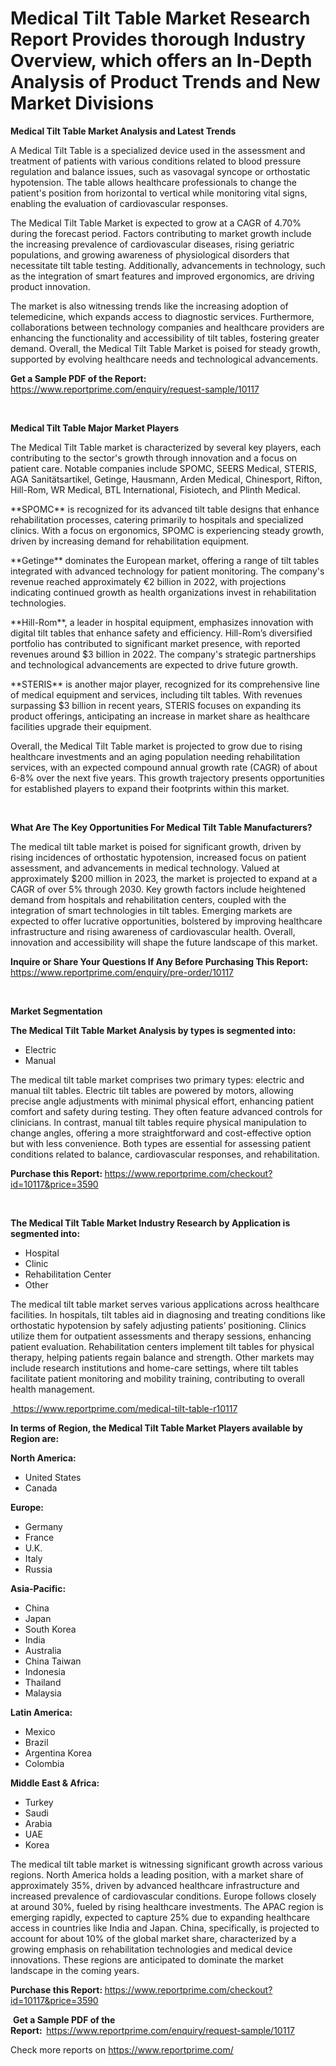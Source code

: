 <p><h1>Medical Tilt Table Market Research Report Provides thorough Industry Overview, which offers an In-Depth Analysis of Product Trends and New Market Divisions</h1></p><p><strong>Medical Tilt Table Market Analysis and Latest Trends</strong></p>
<p><p>A Medical Tilt Table is a specialized device used in the assessment and treatment of patients with various conditions related to blood pressure regulation and balance issues, such as vasovagal syncope or orthostatic hypotension. The table allows healthcare professionals to change the patient's position from horizontal to vertical while monitoring vital signs, enabling the evaluation of cardiovascular responses.</p><p>The Medical Tilt Table Market is expected to grow at a CAGR of 4.70% during the forecast period. Factors contributing to market growth include the increasing prevalence of cardiovascular diseases, rising geriatric populations, and growing awareness of physiological disorders that necessitate tilt table testing. Additionally, advancements in technology, such as the integration of smart features and improved ergonomics, are driving product innovation. </p><p>The market is also witnessing trends like the increasing adoption of telemedicine, which expands access to diagnostic services. Furthermore, collaborations between technology companies and healthcare providers are enhancing the functionality and accessibility of tilt tables, fostering greater demand. Overall, the Medical Tilt Table Market is poised for steady growth, supported by evolving healthcare needs and technological advancements.</p></p>
<p><strong>Get a Sample PDF of the Report:&nbsp;</strong> <a href="https://www.reportprime.com/enquiry/request-sample/10117?utm_campaign=2464&utm_medium=2&utm_source=Github&utm_content=ia&utm_term=20032025&utm_id=medical-tilt-table">https://www.reportprime.com/enquiry/request-sample/10117</a></p>
<p>&nbsp;</p>
<p><strong>Medical Tilt Table Major Market Players</strong></p>
<p><p>The Medical Tilt Table market is characterized by several key players, each contributing to the sector's growth through innovation and a focus on patient care. Notable companies include SPOMC, SEERS Medical, STERIS, AGA Sanitätsartikel, Getinge, Hausmann, Arden Medical, Chinesport, Rifton, Hill-Rom, WR Medical, BTL International, Fisiotech, and Plinth Medical.</p><p>**SPOMC** is recognized for its advanced tilt table designs that enhance rehabilitation processes, catering primarily to hospitals and specialized clinics. With a focus on ergonomics, SPOMC is experiencing steady growth, driven by increasing demand for rehabilitation equipment.</p><p>**Getinge** dominates the European market, offering a range of tilt tables integrated with advanced technology for patient monitoring. The company's revenue reached approximately €2 billion in 2022, with projections indicating continued growth as health organizations invest in rehabilitation technologies.</p><p>**Hill-Rom**, a leader in hospital equipment, emphasizes innovation with digital tilt tables that enhance safety and efficiency. Hill-Rom’s diversified portfolio has contributed to significant market presence, with reported revenues around $3 billion in 2022. The company's strategic partnerships and technological advancements are expected to drive future growth.</p><p>**STERIS** is another major player, recognized for its comprehensive line of medical equipment and services, including tilt tables. With revenues surpassing $3 billion in recent years, STERIS focuses on expanding its product offerings, anticipating an increase in market share as healthcare facilities upgrade their equipment.</p><p>Overall, the Medical Tilt Table market is projected to grow due to rising healthcare investments and an aging population needing rehabilitation services, with an expected compound annual growth rate (CAGR) of about 6-8% over the next five years. This growth trajectory presents opportunities for established players to expand their footprints within this market.</p></p>
<p>&nbsp;</p>
<p><strong>What Are The Key Opportunities For Medical Tilt Table Manufacturers?</strong></p>
<p><p>The medical tilt table market is poised for significant growth, driven by rising incidences of orthostatic hypotension, increased focus on patient assessment, and advancements in medical technology. Valued at approximately $200 million in 2023, the market is projected to expand at a CAGR of over 5% through 2030. Key growth factors include heightened demand from hospitals and rehabilitation centers, coupled with the integration of smart technologies in tilt tables. Emerging markets are expected to offer lucrative opportunities, bolstered by improving healthcare infrastructure and rising awareness of cardiovascular health. Overall, innovation and accessibility will shape the future landscape of this market.</p></p>
<p><strong>Inquire or Share Your Questions If Any Before Purchasing This Report:</strong> <a href="https://www.reportprime.com/enquiry/pre-order/10117?utm_campaign=2464&utm_medium=2&utm_source=Github&utm_content=ia&utm_term=20032025&utm_id=medical-tilt-table">https://www.reportprime.com/enquiry/pre-order/10117</a></p>
<p>&nbsp;</p>
<p><strong>Market Segmentation</strong></p>
<p><strong>The Medical Tilt Table Market Analysis by types is segmented into:</strong></p>
<p><ul><li>Electric</li><li>Manual</li></ul></p>
<p><p>The medical tilt table market comprises two primary types: electric and manual tilt tables. Electric tilt tables are powered by motors, allowing precise angle adjustments with minimal physical effort, enhancing patient comfort and safety during testing. They often feature advanced controls for clinicians. In contrast, manual tilt tables require physical manipulation to change angles, offering a more straightforward and cost-effective option but with less convenience. Both types are essential for assessing patient conditions related to balance, cardiovascular responses, and rehabilitation.</p></p>
<p><strong>Purchase this Report:&nbsp;</strong><a href="https://www.reportprime.com/checkout?id=10117&price=3590&utm_campaign=2464&utm_medium=2&utm_source=Github&utm_content=ia&utm_term=20032025&utm_id=medical-tilt-table">https://www.reportprime.com/checkout?id=10117&price=3590</a></p>
<p>&nbsp;</p>
<p><strong>The Medical Tilt Table Market Industry Research by Application is segmented into:</strong></p>
<p><ul><li>Hospital</li><li>Clinic</li><li>Rehabilitation Center</li><li>Other</li></ul></p>
<p><p>The medical tilt table market serves various applications across healthcare facilities. In hospitals, tilt tables aid in diagnosing and treating conditions like orthostatic hypotension by safely adjusting patients’ positioning. Clinics utilize them for outpatient assessments and therapy sessions, enhancing patient evaluation. Rehabilitation centers implement tilt tables for physical therapy, helping patients regain balance and strength. Other markets may include research institutions and home-care settings, where tilt tables facilitate patient monitoring and mobility training, contributing to overall health management.</p></p>
<p><a href="https://www.reportprime.com/medical-tilt-table-r10117?utm_campaign=2464&utm_medium=2&utm_source=Github&utm_content=ia&utm_term=20032025&utm_id=medical-tilt-table">&nbsp;https://www.reportprime.com/medical-tilt-table-r10117</a></p>
<p><strong>In terms of Region, the Medical Tilt Table Market Players available by Region are:</strong></p>
<p>
    <p> <strong> North America: </strong>
        <ul>
            <li>United States</li>
            <li>Canada</li>
        </ul>
        </p> 
    <p> <strong> Europe: </strong>
        <ul>
            <li>Germany</li>
            <li>France</li>
            <li>U.K.</li>
            <li>Italy</li>
            <li>Russia</li>
        </ul>
        </p> 
    <p> <strong> Asia-Pacific: </strong>
        <ul>
            <li>China</li>
            <li>Japan</li>
            <li>South Korea</li>
            <li>India</li>
            <li>Australia</li>
            <li>China Taiwan</li>
            <li>Indonesia</li>
            <li>Thailand</li>
            <li>Malaysia</li>
        </ul>
        </p> 
    <p> <strong> Latin America: </strong>
        <ul>
            <li>Mexico</li>
            <li>Brazil</li>
            <li>Argentina Korea</li>
            <li>Colombia</li>
        </ul>
        </p> 
    <p> <strong> Middle East & Africa: </strong>
        <ul>
            <li>Turkey</li>
            <li>Saudi</li>
            <li>Arabia</li>
            <li>UAE</li>
            <li>Korea</li>
        </ul>
    </p>
    </p>
<p><p>The medical tilt table market is witnessing significant growth across various regions. North America holds a leading position, with a market share of approximately 35%, driven by advanced healthcare infrastructure and increased prevalence of cardiovascular conditions. Europe follows closely at around 30%, fueled by rising healthcare investments. The APAC region is emerging rapidly, expected to capture 25% due to expanding healthcare access in countries like India and Japan. China, specifically, is projected to account for about 10% of the global market share, characterized by a growing emphasis on rehabilitation technologies and medical device innovations. These regions are anticipated to dominate the market landscape in the coming years.</p></p>
<p><strong>Purchase this Report: </strong><a href="https://www.reportprime.com/checkout?id=10117&price=3590&utm_campaign=2464&utm_medium=2&utm_source=Github&utm_content=ia&utm_term=20032025&utm_id=medical-tilt-table">https://www.reportprime.com/checkout?id=10117&price=3590</a></p>
<p>&nbsp;<strong>Get a Sample PDF of the Report:&nbsp;&nbsp;</strong><a href="https://www.reportprime.com/enquiry/request-sample/10117?utm_campaign=2464&utm_medium=2&utm_source=Github&utm_content=ia&utm_term=20032025&utm_id=medical-tilt-table">https://www.reportprime.com/enquiry/request-sample/10117</a></p>
<p><strong></strong></p>
<p>Check more reports on <a href="https://www.reportprime.com/?utm_campaign=2464&utm_medium=2&utm_source=Github&utm_content=ia&utm_term=20032025&utm_id=medical-tilt-table">https://www.reportprime.com/</a></p>